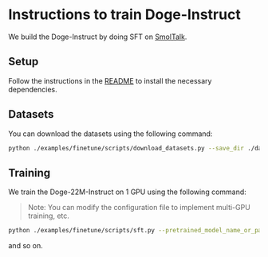 # Instructions to train Doge-Instruct

We build the Doge-Instruct by doing SFT on [SmolTalk](https://huggingface.co/datasets/HuggingFaceTB/smoltalk).

## Setup

Follow the instructions in the [README](../README.md) to install the necessary dependencies.

## Datasets

You can download the datasets using the following command:

```bash
python ./examples/finetune/scripts/download_datasets.py --save_dir ./datasets --cache_dir ./cache --num_proc 1
```

## Training

We train the Doge-22M-Instruct on 1 GPU using the following command:

> Note: You can modify the configuration file to implement multi-GPU training, etc.

```bash
python ./examples/finetune/scripts/sft.py --pretrained_model_name_or_path JingzeShi/Doge-22M --config_path ./examples/finetune/configs/doge_22M.yaml --logging_dir ./logs --output_dir ./results --resume_from_checkpoint <path_to_checkpoint>
```

and so on.